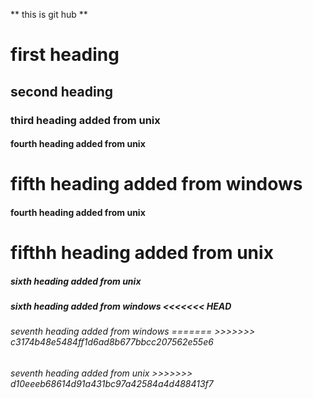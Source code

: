 ** this is git hub **
<h1>first heading 
<h2>second heading 
<h3> third heading added from unix
<h4> fourth heading added from unix 
<h1> fifth heading added from windows
<h4> fourth heading added from unix
<h1> fifthh heading added from unix
<h5> sixth heading added from unix
<h5> sixth heading added from windows
<<<<<<< HEAD
<h6> seventh heading added from windows 
=======
>>>>>>> c3174b48e5484ff1d6ad8b677bbcc207562e55e6
<h6> seventh heading added from unix
>>>>>>> d10eeeb68614d91a431bc97a42584a4d488413f7
